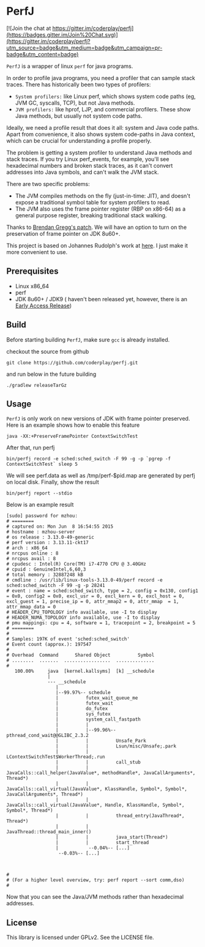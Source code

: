 # PerfJ

[![Join the chat at https://gitter.im/coderplay/perfj](https://badges.gitter.im/Join%20Chat.svg)](https://gitter.im/coderplay/perfj?utm_source=badge&utm_medium=badge&utm_campaign=pr-badge&utm_content=badge)

`PerfJ` is a wrapper of linux `perf` for java programs.

In order to profile java programs, you need a profiler that can sample stack traces. There has historically been two types of profilers:

* `System profilers:` like Linux perf, which shows system code paths (eg, JVM GC, syscalls, TCP), but not Java methods.
* `JVM profilers:` like hprof, LJP, and commercial profilers. These show Java methods, but usually not system code paths.

Ideally, we need a profile result that does it all: system and Java code paths. Apart from convenience, it also shows system code-paths in Java context, which can be crucial for understanding a profile properly.

The problem is getting a system profiler to understand Java methods and stack traces. If you try Linux perf_events, for example, you'll see hexadecimal numbers and broken stack traces, as it can't convert addresses into Java symbols, and can't walk the JVM stack.

There are two specific problems:

* The JVM compiles methods on the fly (just-in-time: JIT), and doesn't expose a traditional symbol table for system profilers to read.
* The JVM also uses the frame pointer register (RBP on x86-64) as a general purpose register, breaking traditional stack walking.


Thanks to [Brendan Gregg's patch](https://bugs.openjdk.java.net/browse/JDK-8068945). We will have an option to turn on the preservation of frame pointer on JDK 8u60+.

This project is based on Johannes Rudolph's work at [here](https://github.com/jrudolph/perf-map-agent). I just make it more convenient to use.

## Prerequisites

* Linux x86_64
* perf
* JDK 8u60+ / JDK9 ( haven't been released yet, however, there is an [Early Access Release](https://jdk8.java.net/download.html))

## Build

Before starting building `PerfJ`, make sure `gcc` is already installed.


checkout the source from github

    git clone https://github.com/coderplay/perfj.git

and run below in the future building

    ./gradlew releaseTarGz

## Usage

`PerfJ` is only work on new versions of JDK with frame pointer preserved. Here is an example shows how to enable this feature

    java -XX:+PreserveFramePointer ContextSwitchTest

After that, run perfj

    bin/perfj record -e sched:sched_switch -F 99 -g -p `pgrep -f ContextSwitchTest` sleep 5

We will see perf.data as well as /tmp/perf-$pid.map are generated by perfj on local disk. Finally, show the result

    bin/perfj report --stdio

Below is an example result

```
[sudo] password for mzhou:
# ========
# captured on: Mon Jun  8 16:54:55 2015
# hostname : mzhou-server
# os release : 3.13.0-49-generic
# perf version : 3.13.11-ckt17
# arch : x86_64
# nrcpus online : 8
# nrcpus avail : 8
# cpudesc : Intel(R) Core(TM) i7-4770 CPU @ 3.40GHz
# cpuid : GenuineIntel,6,60,3
# total memory : 32887248 kB
# cmdline : /usr/lib/linux-tools-3.13.0-49/perf record -e sched:sched_switch -F 99 -g -p 28241
# event : name = sched:sched_switch, type = 2, config = 0x130, config1 = 0x0, config2 = 0x0, excl_usr = 0, excl_kern = 0, excl_host = 0, excl_guest = 1, precise_ip = 0, attr_mmap2 = 0, attr_mmap  = 1, attr_mmap_data = 0
# HEADER_CPU_TOPOLOGY info available, use -I to display
# HEADER_NUMA_TOPOLOGY info available, use -I to display
# pmu mappings: cpu = 4, software = 1, tracepoint = 2, breakpoint = 5
# ========
#
# Samples: 197K of event 'sched:sched_switch'
# Event count (approx.): 197547
#
# Overhead  Command      Shared Object          Symbol
# ........  .......  .................  ..............
#
   100.00%     java  [kernel.kallsyms]  [k] __schedule
               |
               --- __schedule
                  |
                  |--99.97%-- schedule
                  |          futex_wait_queue_me
                  |          futex_wait
                  |          do_futex
                  |          sys_futex
                  |          system_call_fastpath
                  |          |
                  |          |--99.96%-- pthread_cond_wait@@GLIBC_2.3.2
                  |          |          Unsafe_Park
                  |          |          Lsun/misc/Unsafe;.park
                  |          |          LContextSwitchTest$WorkerThread;.run
                  |          |          call_stub
                  |          |          JavaCalls::call_helper(JavaValue*, methodHandle*, JavaCallArguments*, Thread*)
                  |          |          JavaCalls::call_virtual(JavaValue*, KlassHandle, Symbol*, Symbol*, JavaCallArguments*, Thread*)
                  |          |          JavaCalls::call_virtual(JavaValue*, Handle, KlassHandle, Symbol*, Symbol*, Thread*)
                  |          |          thread_entry(JavaThread*, Thread*)
                  |          |          JavaThread::thread_main_inner()
                  |          |          java_start(Thread*)
                  |          |          start_thread
                  |           --0.04%-- [...]
                   --0.03%-- [...]



#
# (For a higher level overview, try: perf report --sort comm,dso)
#

```
Now that you can see the Java/JVM methods rather than hexadecimal addresses.

## License

This library is licensed under GPLv2. See the LICENSE file.
